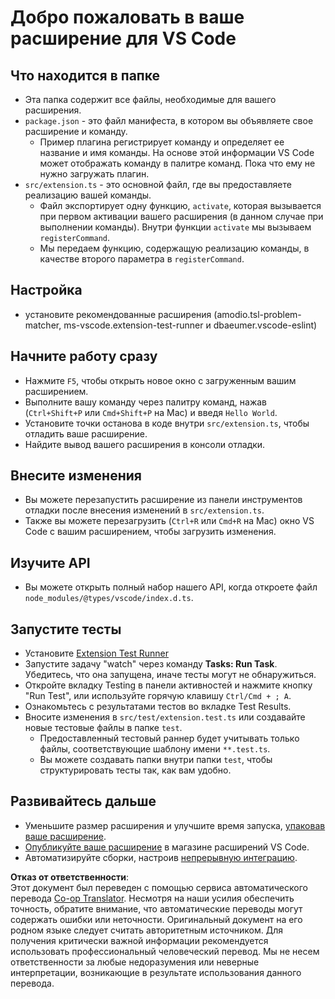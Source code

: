 <!--
CO_OP_TRANSLATOR_METADATA:
{
  "original_hash": "eae2c0ea18160a3e7a63ace7b53897d7",
  "translation_date": "2025-03-27T04:19:18+00:00",
  "source_file": "code\\07.Lab\\01\\AIPC\\extensions\\phi3ext\\vsc-extension-quickstart.md",
  "language_code": "ru"
}
-->
# Добро пожаловать в ваше расширение для VS Code

## Что находится в папке

* Эта папка содержит все файлы, необходимые для вашего расширения.
* `package.json` - это файл манифеста, в котором вы объявляете свое расширение и команду.
  * Пример плагина регистрирует команду и определяет ее название и имя команды. На основе этой информации VS Code может отображать команду в палитре команд. Пока что ему не нужно загружать плагин.
* `src/extension.ts` - это основной файл, где вы предоставляете реализацию вашей команды.
  * Файл экспортирует одну функцию, `activate`, которая вызывается при первом активации вашего расширения (в данном случае при выполнении команды). Внутри функции `activate` мы вызываем `registerCommand`.
  * Мы передаем функцию, содержащую реализацию команды, в качестве второго параметра в `registerCommand`.

## Настройка

* установите рекомендованные расширения (amodio.tsl-problem-matcher, ms-vscode.extension-test-runner и dbaeumer.vscode-eslint)

## Начните работу сразу

* Нажмите `F5`, чтобы открыть новое окно с загруженным вашим расширением.
* Выполните вашу команду через палитру команд, нажав (`Ctrl+Shift+P` или `Cmd+Shift+P` на Mac) и введя `Hello World`.
* Установите точки останова в коде внутри `src/extension.ts`, чтобы отладить ваше расширение.
* Найдите вывод вашего расширения в консоли отладки.

## Внесите изменения

* Вы можете перезапустить расширение из панели инструментов отладки после внесения изменений в `src/extension.ts`.
* Также вы можете перезагрузить (`Ctrl+R` или `Cmd+R` на Mac) окно VS Code с вашим расширением, чтобы загрузить изменения.

## Изучите API

* Вы можете открыть полный набор нашего API, когда откроете файл `node_modules/@types/vscode/index.d.ts`.

## Запустите тесты

* Установите [Extension Test Runner](https://marketplace.visualstudio.com/items?itemName=ms-vscode.extension-test-runner)
* Запустите задачу "watch" через команду **Tasks: Run Task**. Убедитесь, что она запущена, иначе тесты могут не обнаружиться.
* Откройте вкладку Testing в панели активностей и нажмите кнопку "Run Test", или используйте горячую клавишу `Ctrl/Cmd + ; A`.
* Ознакомьтесь с результатами тестов во вкладке Test Results.
* Вносите изменения в `src/test/extension.test.ts` или создавайте новые тестовые файлы в папке `test`.
  * Предоставленный тестовый раннер будет учитывать только файлы, соответствующие шаблону имени `**.test.ts`.
  * Вы можете создавать папки внутри папки `test`, чтобы структурировать тесты так, как вам удобно.

## Развивайтесь дальше

* Уменьшите размер расширения и улучшите время запуска, [упаковав ваше расширение](https://code.visualstudio.com/api/working-with-extensions/bundling-extension?WT.mc_id=aiml-137032-kinfeylo).
* [Опубликуйте ваше расширение](https://code.visualstudio.com/api/working-with-extensions/publishing-extension?WT.mc_id=aiml-137032-kinfeylo) в магазине расширений VS Code.
* Автоматизируйте сборки, настроив [непрерывную интеграцию](https://code.visualstudio.com/api/working-with-extensions/continuous-integration?WT.mc_id=aiml-137032-kinfeylo).

**Отказ от ответственности**:  
Этот документ был переведен с помощью сервиса автоматического перевода [Co-op Translator](https://github.com/Azure/co-op-translator). Несмотря на наши усилия обеспечить точность, обратите внимание, что автоматические переводы могут содержать ошибки или неточности. Оригинальный документ на его родном языке следует считать авторитетным источником. Для получения критически важной информации рекомендуется использовать профессиональный человеческий перевод. Мы не несем ответственности за любые недоразумения или неверные интерпретации, возникающие в результате использования данного перевода.